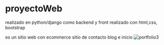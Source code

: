 # proyectoWeb
realizado en python/django como backend y front realizado con html,css, bootstrap

es un sitio web con ecommerce sitio de contacto blog e inicio
![portfolio3](https://user-images.githubusercontent.com/87421025/145807286-58f1c11a-3c91-4337-aa7d-159765c30f31.jpg)
